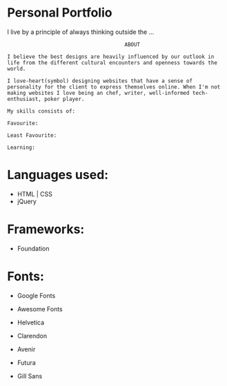 
# Personal Portfolio

  I live by a principle of always thinking outside the ...

                                          ABOUT

    I believe the best designs are heavily influenced by our outlook in life from the different cultural encounters and openness towards the world.

    I love-heart(symbol) designing websites that have a sense of personality for the client to express themselves online. When I'm not making websites I love being an chef, writer, well-informed tech-enthusiast, poker player.

    My skills consists of:

    Favourite:

    Least Favourite:

    Learning:

# Languages used:
  - HTML | CSS
  - jQuery

# Frameworks:
  - Foundation

# Fonts:
  - Google Fonts
  - Awesome Fonts

  - Helvetica
  - Clarendon
  - Avenir
  - Futura
  - Gill Sans

